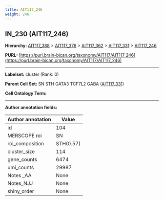 ```yaml
---
title: AIT117_246
weight: 246
---
```

## IN_230 (AIT117_246)
<b>Hierarchy: </b>
[AIT117_388](../AIT117_388) >
[AIT117_378](../AIT117_378) >
[AIT117_362](../AIT117_362) >
[AIT117_331](../AIT117_331) >
[AIT117_246](../AIT117_246)

**PURL:** [https://purl.brain-bican.org/taxonomy/AIT117/AIT117_246](https://purl.brain-bican.org/taxonomy/AIT117/AIT117_246)

---


**Labelset:** cluster (Rank: 0)

**Parent Cell Set:** SN STH GATA3 TCF7L2 GABA ([AIT117_331](../AIT117_331))



**Cell Ontology Term:** 

[MARKER GENES.]: #


---

[TRANSFERRED ANNOTATIONS.]: #


[AUTHOR ANNOTATION FIELDS.]: #


**Author annotation fields:**

| Author annotation | Value |
|-------------------|-------|
|id|104|
|MERSCOPE roi|SN|
|roi_composition|STH(0.57) | SN-VTA(0.29) | GPe(0.14)|
|cluster_size|114|
|gene_counts|6474|
|umi_counts|29987|
|Notes _AA|None|
|Notes_NJJ|None|
|shiny_order|None|

